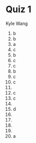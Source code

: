 # Quiz 1

Kyle Wang

1. b
2. b
3. a
4. c
5. b
6. c
7. c
8. b
9. c
10. c
11. 
12. c
13. c
14. 
15. d
16. 
17. 
18. 
19. 
20. a